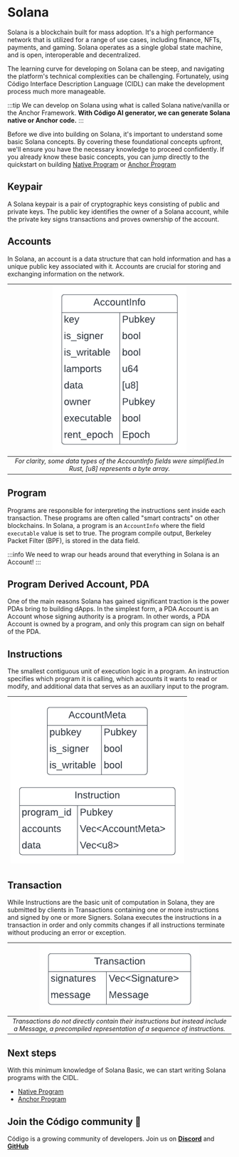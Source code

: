 # Solana

Solana is a blockchain built for mass adoption. It's a high performance network that is utilized for a range of use
cases, including finance, NFTs, payments, and gaming. Solana operates as a single global state machine, and is open,
interoperable and decentralized.

The learning curve for developing on Solana can be steep, and navigating the platform's technical complexities
can be challenging. Fortunately, using Código Interface Description Language (CIDL) can make the development process
much more manageable.

:::tip
We can develop on Solana using what is called Solana native/vanilla or the Anchor Framework.
**With Código AI generator, we can generate Solana native or Anchor code.**
:::

Before we dive into building on Solana, it's important to understand some basic Solana concepts. By covering these
foundational concepts upfront, we'll ensure you have the necessary knowledge to proceed confidently. If you already know
these basic concepts, you can jump directly to the quickstart on building [Native Program](quickstart-solana-native) or
[Anchor Program](quickstart-solana-anchor)

## Keypair

A Solana keypair is a pair of cryptographic keys consisting of public and private keys. The public key identifies the
owner of a Solana account, while the private key signs transactions and proves ownership of the account.

## Accounts

In Solana, an account is a data structure that can hold information and has a unique public key associated with it.
Accounts are crucial for storing and exchanging information on the network.

|                          ![AccountInfo](../../static/img/Accounts%20-%20Guide%201.png)                          |
|:---------------------------------------------------------------------------------------------------------------:|
| *For clarity, some data types of the AccountInfo fields were simplified.In Rust, [u8] represents a byte array.* |

## Program

Programs are responsible for interpreting the instructions sent inside each transaction. These programs are often
called "smart contracts" on other blockchains. In Solana, a program is an `AccountInfo` where the field `executable`
value is set to true. The program compile output, Berkeley Packet Filter (BPF), is stored in the data field.

:::info
We need to wrap our heads around that everything in Solana is an Account!
:::

## Program Derived Account, PDA

One of the main reasons Solana has gained significant traction is the power PDAs bring to building dApps. In the
simplest form, a PDA Account is an Account whose signing authority is a program. In other words, a PDA Account is owned
by a program, and only this program can sign on behalf of the PDA.

## Instructions

The smallest contiguous unit of execution logic in a program. An instruction specifies which program it is calling,
which accounts it wants to read or modify, and additional data that serves as an auxiliary input to the program.

| ![Account Meta and Instruction](../../static/img/Instructions%20-%20Guide%201.png) |
|:----------------------------------------------------------------------------------:|

## Transaction

While Instructions are the basic unit of computation in Solana, they are submitted by clients in Transactions containing
one or more instructions and signed by one or more Signers. Solana executes the instructions in a transaction in order
and only commits changes if all instructions terminate without producing an error or exception.

|                                           ![Transaction](../../static/img/Transaction%20-%20Guide%201.png)                                           |
|:----------------------------------------------------------------------------------------------------------------------------------------------------:|
| *Transactions do not directly contain their instructions but instead include a Message, a precompiled representation of a sequence of instructions.* |

## Next steps

With this minimum knowledge of Solana Basic, we can start writing Solana programs with the CIDL.

- [Native Program](quickstart-solana-native)
- [Anchor Program](quickstart-solana-anchor)

## Join the Código community 💚

Código is a growing community of developers. Join us on
**[Discord](https://discord.gg/8XHQGS832k)**
and **[GitHub](https://github.com/Codigo-io)**
